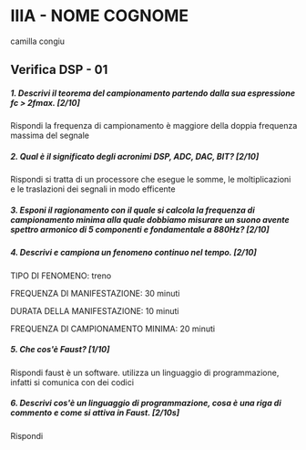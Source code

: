 # IIIA - NOME COGNOME
camilla congiu
## Verifica DSP - 01

##### 1. Descrivi il teorema del campionamento partendo dalla sua espressione _fc > 2fmax_. [2/10]
Rispondi 
la frequenza di campionamento è maggiore della doppia frequenza massima del segnale

##### 2. Qual è il significato degli acronimi _DSP_, _ADC_, _DAC_, _BIT_? [2/10]

Rispondi 
si tratta di un processore che esegue le somme, le moltiplicazioni e le traslazioni dei segnali in modo efficente

##### 3. Esponi il ragionamento con il quale si calcola la frequenza di campionamento minima alla quale dobbiamo misurare un suono avente spettro armonico di 5 componenti e fondamentale a _880Hz_? [2/10]




##### 4. Descrivi e campiona un fenomeno continuo nel tempo. [2/10]

TIPO DI FENOMENO: 
treno

FREQUENZA DI MANIFESTAZIONE:
30 minuti

DURATA DELLA MANIFESTAZIONE:
10 minuti

FREQUENZA DI CAMPIONAMENTO MINIMA:
20 minuti

##### 5. Che cos'è _Faust_? [1/10]

Rispondi
faust è un software. utilizza un linguaggio di programmazione, infatti si comunica con dei codici

##### 6. Descrivi cos'è un linguaggio di programmazione, cosa è una riga di commento e come si attiva in _Faust_. [2/10s]

Rispondi
